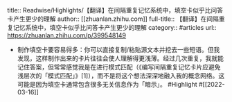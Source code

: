 title:: Readwise/Highlights/【翻译】在间隔重复记忆系统中，填空卡似乎比问答卡产生更少的理解
author:: [[zhuanlan.zhihu.com]]
full-title:: 【翻译】在间隔重复记忆系统中，填空卡似乎比问答卡产生更少的理解
category:: #articles
url:: https://zhuanlan.zhihu.com/p/399548149
- 制作填空卡要容易得多：你可以直接复制/粘贴源文本并挖去一些短语。但我发现，这样制作出来的卡片往往会使人理解得更浅薄。经过几次重复，我就能记住答案，但常常感觉我是在进行模式匹配（《编写间隔重复记忆卡片应避免浅层次的「模式匹配」》[1]），而不是将这个想法深深地融入我的概念网络。这可能是因为填空卡通常包含很多无关信息作为「暗示」。 #Highlight #[[2022-03-16]]